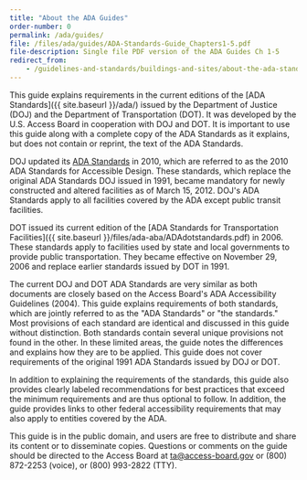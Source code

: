 ```yaml
---
title: "About the ADA Guides"
order-number: 0
permalink: /ada/guides/
file: /files/ada/guides/ADA-Standards-Guide_Chapters1-5.pdf
file-description: Single file PDF version of the ADA Guides Ch 1-5
redirect_from: 
    - /guidelines-and-standards/buildings-and-sites/about-the-ada-standards/guide-to-the-ada-standards
---
```


This guide explains requirements in the current editions of the [ADA
Standards]({{ site.baseurl }}/ada/) issued by the Department of Justice
(DOJ) and the Department of Transportation (DOT). It was developed by
the U.S. Access Board in cooperation with DOJ and DOT. It is important
to use this guide along with a complete copy of the ADA Standards as it
explains, but does not contain or reprint, the text of the ADA
Standards.

DOJ updated its [ADA
Standards](http://www.ada.gov/2010ADAstandards_index.htm) in 2010, which
are referred to as the 2010 ADA Standards for Accessible Design. These
standards, which replace the original ADA Standards DOJ issued in 1991,
became mandatory for newly constructed and altered facilities as of
March 15, 2012. DOJ's ADA Standards apply to all facilities covered by
the ADA except public transit facilities.

DOT issued its current edition of the [ADA
Standards for Transportation Facilities]({{ site.baseurl }}/files/ada-aba/ADAdotstandards.pdf) in 2006. These standards apply to facilities used by state and local
governments to provide public transportation. They became effective on
November 29, 2006 and replace earlier standards issued by DOT in 1991.

The current DOJ and DOT ADA Standards are very similar as both documents
are closely based on the Access Board's ADA Accessibility
Guidelines
(2004). This guide explains requirements of both standards, which are
jointly referred to as the "ADA Standards" or "the standards." Most
provisions of each standard are identical and discussed in this guide
without distinction. Both standards contain several unique provisions
not found in the other. In these limited areas, the guide notes the
differences and explains how they are to be applied. This guide does not
cover requirements of the original 1991 ADA Standards issued by DOJ or
DOT.

In addition to explaining the requirements of the standards, this guide
also provides clearly labeled recommendations for best practices that
exceed the minimum requirements and are thus optional to follow. In
addition, the guide provides links to other federal accessibility
requirements that may also apply to entities covered by the ADA.

This guide is in the public domain, and users are free to distribute and
share its content or to disseminate copies. Questions or comments on the
guide should be directed to the Access Board at ta@access-board.gov or (800) 872-2253 (voice), or (800) 993-2822 (TTY).
